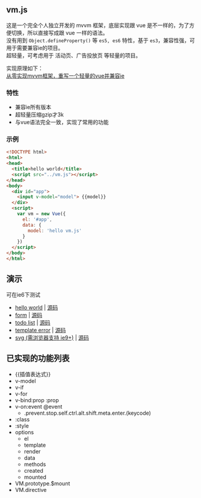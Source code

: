 ## vm.js

这是一个完全个人独立开发的 mvvm 框架，底层实现跟 vue 是不一样的，为了方便切换，所以直接写成跟 vue 一样的语法。  
没有用到 `Object.defineProperty()` 等 `es5, es6` 特性，基于 `es3`，兼容性强，可用于需要兼容ie的项目。  
超轻量，可考虑用于 活动页、广告投放页 等轻量的项目。

实现原理如下：  
[从零实现mvvm框架，重写一个轻量的vue并兼容ie](https://github.com/wusfen/vm/wiki)

### 特性
* 兼容ie所有版本
* 超轻量压缩gzip才3k
* 与vue语法完全一致，实现了常用的功能

### 示例
```html
<!DOCTYPE html>
<html>
<head>
  <title>hello world</title>
  <script src="../vm.js"></script>
</head>
<body>
  <div id="app">
    <input v-model="model"> {{model}}
  </div>
  <script>
    var vm = new Vue({
      el: '#app',
      data: {
        model: 'hello vm.js'
      }
    })
  </script>
</body>
</html>
```


## 演示

可在ie6下测试

* [hello world](https://wusfen.github.io/vm/examples/helloWorld.html) | [源码](examples/helloWorld.html)
* [form](https://wusfen.github.io/vm/examples/form.html) | [源码](examples/form.html)
* [todo list](https://wusfen.github.io/vm/examples/todoList.html) | [源码](examples/todoList.html)
* [template error](https://wusfen.github.io/vm/examples/templateError.html) | [源码](examples/templateError.html)
* [svg (需浏览器支持 ie9+)](https://wusfen.github.io/vm/examples/svg.html) | [源码](examples/svg.html) 

## 已实现的功能列表

* {{插值表达式}}
* v-model
* v-if
* v-for
* v-bind:prop :prop
* v-on:event @event
  * .prevent.stop.self.ctrl.alt.shift.meta.enter.(keycode)
* :class
* :style
* options
  * el
  * template
  * render
  * data
  * methods
  * created
  * mounted
* VM.prototype.$mount
* VM.directive
